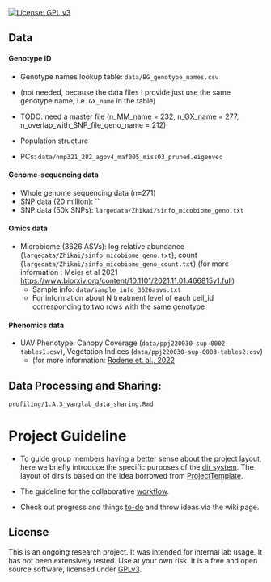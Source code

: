 [![License: GPL v3](https://img.shields.io/badge/License-GPL%20v3-blue.svg)](http://www.gnu.org/licenses/gpl-3.0)


## Data

#### Genotype ID
- Genotype names lookup table: `data/BG_genotype_names.csv` 
 - (not needed, because the data files I provide just use the same genotype name, i.e. `GX_name` in the table)
 - TODO: need a master file (n_MM_name = 232, n_GX_name = 277, n_overlap_with_SNP_file_geno_name = 212)
 
 - Population structure
  - PCs: `data/hmp321_282_agpv4_maf005_miss03_pruned.eigenvec`

#### Genome-sequencing data
- Whole genome sequencing data (n=271)
- SNP data (20 million): ``
- SNP data (50k SNPs): `largedata/Zhikai/sinfo_micobiome_geno.txt`


#### Omics data
- Microbiome (3626 ASVs): log relative abundance (`largedata/Zhikai/sinfo_micobiome_geno.txt`), count (`largedata/Zhikai/sinfo_micobiome_geno_count.txt`) (for more information : Meier et al 2021 https://www.biorxiv.org/content/10.1101/2021.11.01.466815v1.full)
  - Sample info: `data/sample_info_3626asvs.txt` 
  - For information about N treatment level of each ceil_id corresponding to two rows with the same genotype


#### Phenomics data
- UAV Phenotype: Canopy Coverage (`data/ppj220030-sup-0002-tables1.csv`), Vegetation Indices (`data/ppj220030-sup-0003-tables2.csv`) 
  - (for more information: [Rodene et. al., 2022](https://acsess.onlinelibrary.wiley.com/doi/full/10.1002/ppj2.20030)


## Data Processing and Sharing:

`profiling/1.A.3_yanglab_data_sharing.Rmd`


# Project Guideline

- To guide group members having a better sense about the project layout, here we briefly introduce the specific purposes of the [dir system](https://jyanglab.github.io/2017-01-07-project/). The layout of dirs is based on the idea borrowed from [ProjectTemplate](http://projecttemplate.net/architecture.html).

- The guideline for the collaborative [workflow](https://jyanglab.github.io/2017-01-10-project-using-github/).

- Check out progress and things [to-do](TODO.md) and throw ideas via the wiki page.


## License
This is an ongoing research project. It was intended for internal lab usage. It has not been extensively tested. Use at your own risk.
It is a free and open source software, licensed under [GPLv3](LICENSE).
